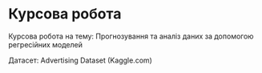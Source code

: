 # Курсова робота
Курсова робота на тему: Прогнозування та аналіз даних за допомогою регресійних моделей

Датасет: Advertising Dataset (Kaggle.com)
